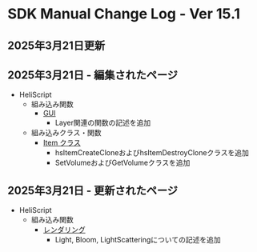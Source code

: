 # SDK Manual Change Log - Ver 15.1

## 2025年3月21日更新

## 2025年3月21日 - 編集されたページ

- HeliScript
    - 組み込み関数
        - [GUI](https://vrhikky.github.io/VketCloudSDK_Documents/14.5/hs/hs_system_function_gui.html)
            - Layer関連の関数の記述を追加
    - 組み込みクラス・関数
        - [Item クラス](https://vrhikky.github.io/VketCloudSDK_Documents/15.1/hs/hs_class_item.html)
            - hsItemCreateCloneおよびhsItemDestroyCloneクラスを追加
            - SetVolumeおよびGetVolumeクラスを追加
            
## 2025年3月21日 - 更新されたページ

- HeliScript
    - 組み込み関数
        - [レンダリング](https://vrhikky.github.io/VketCloudSDK_Documents/15.1/hs/hs_system_function_rendering.html)
            - Light, Bloom, LightScatteringについての記述を追加
